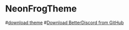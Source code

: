 # NeonFrogTheme
#[download theme](https://drive.google.com/open?id=1Kf4TTdSFbGLsYnW61haHPoe4dw0QweZU)
#[Download BetterDiscord from GitHub](https://github.com/rauenzi/BetterDiscordApp/releases)
